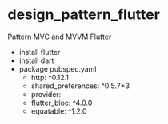 # design_pattern_flutter
Pattern MVC and MVVM Flutter


- install flutter
- install dart
- package pubspec.yaml
    - http: ^0.12.1
    - shared_preferences: ^0.5.7+3  
    - provider:
    - flutter_bloc: ^4.0.0
    - equatable: ^1.2.0
